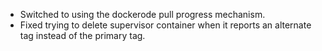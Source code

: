 * Switched to using the dockerode pull progress mechanism.
* Fixed trying to delete supervisor container when it reports an alternate tag instead of the primary tag.
